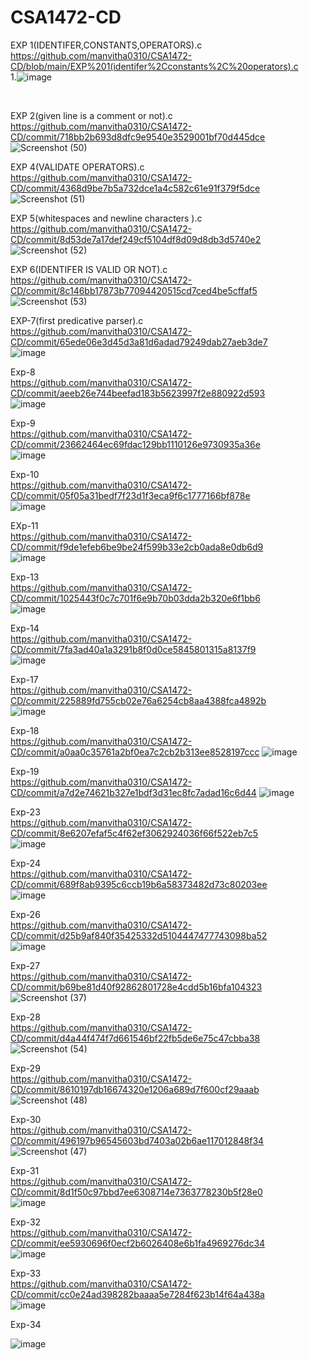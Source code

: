 # CSA1472-CD
EXP 1(IDENTIFER,CONSTANTS,OPERATORS).c<br>
https://github.com/manvitha0310/CSA1472-CD/blob/main/EXP%201(identifer%2Cconstants%2C%20operators).c<br>
1.![image](https://user-images.githubusercontent.com/113499774/216784727-db284353-8639-4a88-a852-58d7f8ef26f8.png)

<br>

EXP 2(given line is a comment or not).c<br>
https://github.com/manvitha0310/CSA1472-CD/commit/718bb2b693d8dfc9e9540e3529001bf70d445dce<br>
![Screenshot (50)](https://user-images.githubusercontent.com/113499774/216830895-2fbd3dc2-923f-424f-9516-e6fcb8122abd.png)
<br>

EXP 4(VALIDATE OPERATORS).c<br>
https://github.com/manvitha0310/CSA1472-CD/commit/4368d9be7b5a732dce1a4c582c61e91f379f5dce<br>
![Screenshot (51)](https://user-images.githubusercontent.com/113499774/216831092-01b85301-b81d-402f-b7e7-960745147fda.png)
<br>

EXP 5(whitespaces and newline characters ).c<br>
https://github.com/manvitha0310/CSA1472-CD/commit/8d53de7a17def249cf5104df8d09d8db3d5740e2<br>
![Screenshot (52)](https://user-images.githubusercontent.com/113499774/216831293-0fe0981f-5369-4211-b51c-a3a15ed178c4.png)
<br>

EXP 6(IDENTIFER IS VALID OR NOT).c<br>
https://github.com/manvitha0310/CSA1472-CD/commit/8c146bb17873b77094420515cd7ced4be5cffaf5<br>
![Screenshot (53)](https://user-images.githubusercontent.com/113499774/216831427-b7528824-278a-4db8-a874-02e2c355f169.png)
<br>

EXP-7(first predicative parser).c<br>
https://github.com/manvitha0310/CSA1472-CD/commit/65ede06e3d45d3a81d6adad79249dab27aeb3de7<br>
![image](https://user-images.githubusercontent.com/113499774/216833490-597823af-8d88-46ef-a0d7-369c4cc04db5.png)
<br>

Exp-8 <br>
https://github.com/manvitha0310/CSA1472-CD/commit/aeeb26e744beefad183b5623997f2e880922d593<br>
![image](https://user-images.githubusercontent.com/113499774/216832519-4513cc5a-5bea-4a03-a338-c5760b40c91f.png)
<br>

Exp-9 <br>
https://github.com/manvitha0310/CSA1472-CD/commit/23662464ec69fdac129bb1110126e9730935a36e<br>
![image](https://user-images.githubusercontent.com/113499774/216832610-2b91f509-f236-4999-a37b-096ffe9d5849.png)
<br>

Exp-10 <br>
https://github.com/manvitha0310/CSA1472-CD/commit/05f05a31bedf7f23d1f3eca9f6c1777166bf878e<br>
![image](https://user-images.githubusercontent.com/113499774/216832610-2b91f509-f236-4999-a37b-096ffe9d5849.png)
<br>

EXp-11 <br>
https://github.com/manvitha0310/CSA1472-CD/commit/f9de1efeb6be9be24f599b33e2cb0ada8e0db6d9<br>
![image](https://user-images.githubusercontent.com/113499774/216833515-0edef53b-a49d-4af8-9dc8-e2ab07081c52.png)
<br>

Exp-13 <br>
https://github.com/manvitha0310/CSA1472-CD/commit/1025443f0c7c701f6e9b70b03dda2b320e6f1bb6<br>
![image](https://user-images.githubusercontent.com/113499774/216787149-9847a6f6-4450-4ef6-9cd0-75d2d7421df9.png)
<br>

Exp-14 <br>
https://github.com/manvitha0310/CSA1472-CD/commit/7fa3ad40a1a3291b8f0d0ce5845801315a8137f9<br>
![image](https://user-images.githubusercontent.com/113499774/216787165-1df776e3-76b5-49e1-9e47-a3bdc3e9f901.png)
<br>

Exp-17 <br>
https://github.com/manvitha0310/CSA1472-CD/commit/225889fd755cb02e76a6254cb8aa4388fca4892b<br>
![image](https://user-images.githubusercontent.com/113499774/216833398-662d13cd-2788-4953-b310-8461afdde8af.png)
<br>

Exp-18 <br>
https://github.com/manvitha0310/CSA1472-CD/commit/a0aa0c35761a2bf0ea7c2cb2b313ee8528197ccc
![image](https://user-images.githubusercontent.com/113499774/216833551-a07b0799-a3cb-4d32-9014-7b9adb1723fc.png)
<br>

Exp-19 <br>
https://github.com/manvitha0310/CSA1472-CD/commit/a7d2e74621b327e1bdf3d31ec8fc7adad16c6d44
![image](https://user-images.githubusercontent.com/113499774/216833571-4c5e02a2-ef2c-4a93-a9b5-19c5f3204a24.png)
<br>

Exp-23  <br>
https://github.com/manvitha0310/CSA1472-CD/commit/8e6207efaf5c4f62ef3062924036f66f522eb7c5<br>
![image](https://user-images.githubusercontent.com/113499774/216833723-e0c6fcd4-468c-4e18-b487-dea22c5ab2ee.png)
<br>

Exp-24 <br>
https://github.com/manvitha0310/CSA1472-CD/commit/689f8ab9395c6ccb19b6a58373482d73c80203ee<br>
![image](https://user-images.githubusercontent.com/113499774/216833766-91509042-186b-4343-b0d7-991aecf1dd29.png)
<br>

Exp-26 <br>
https://github.com/manvitha0310/CSA1472-CD/commit/d25b9af840f35425332d5104447477743098ba52<br>
![image](https://user-images.githubusercontent.com/113499774/216833847-3d68ba04-bae8-464b-86cd-9e7bbc363b66.png)

Exp-27 <br>
https://github.com/manvitha0310/CSA1472-CD/commit/b69be81d40f92862801728e4cdd5b16bfa104323<br>
![Screenshot (37)](https://user-images.githubusercontent.com/113499774/216833934-e0d84078-46d9-4cad-8d9f-9f42110ae1b5.png)
<br>

Exp-28 <br>
https://github.com/manvitha0310/CSA1472-CD/commit/d4a44f474f7d661546bf22fb5de6e75c47cbba38<br>
![Screenshot (54)](https://user-images.githubusercontent.com/113499774/216834061-620df2aa-dae4-4f09-9b1f-87b9394fc332.png)
<br>

Exp-29 <br>
https://github.com/manvitha0310/CSA1472-CD/commit/8610197db16674320e1206a689d7f600cf29aaab
![Screenshot (48)](https://user-images.githubusercontent.com/113499774/216834192-27b02cda-2194-41f8-acec-38d6dfd6901c.png)
<br>

Exp-30 <br>
https://github.com/manvitha0310/CSA1472-CD/commit/496197b96545603bd7403a02b6ae117012848f34
![Screenshot (47)](https://user-images.githubusercontent.com/113499774/216834278-a69c8f73-0d93-4387-9b4a-fb5d1ebba4b5.png)
<br>

Exp-31 <br>
https://github.com/manvitha0310/CSA1472-CD/commit/8d1f50c97bbd7ee6308714e7363778230b5f28e0<br>
![image](https://user-images.githubusercontent.com/113499774/216835135-0387ee7b-6a94-46b4-928f-bf9550775f5b.png)
<br>

Exp-32 <br>
https://github.com/manvitha0310/CSA1472-CD/commit/ee5930696f0ecf2b6026408e6b1fa4969276dc34<br>
![image](https://user-images.githubusercontent.com/113499774/216835361-57476cc4-8544-4515-bbe5-e8f05de3bedd.png)
<br>

Exp-33 <br>
https://github.com/manvitha0310/CSA1472-CD/commit/cc0e24ad398282baaaa5e7284f623b14f64a438a<br>
![image](https://user-images.githubusercontent.com/113499774/216835388-12f0d99b-40b6-42eb-a452-85423453dcce.png)
<br>

Exp-34 <br>



![image](https://user-images.githubusercontent.com/113499774/216835551-94f7b1c4-665a-456f-bb5d-e4bd6d8e0d75.png)
<br>
